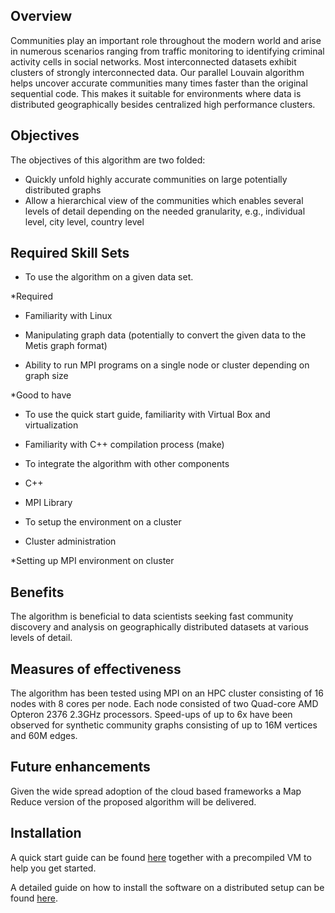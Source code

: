 Overview
--------

Communities play an important role throughout the modern world and arise in numerous scenarios ranging from traffic monitoring to identifying criminal activity cells in social networks. Most interconnected datasets exhibit clusters of strongly interconnected data. Our parallel Louvain algorithm helps uncover accurate communities many times faster than the original sequential code. This makes it suitable for environments where data is distributed geographically besides centralized high performance clusters. 

Objectives
----------
The objectives of this algorithm are two folded: 
*	Quickly unfold highly accurate communities on large potentially distributed graphs 
*	Allow a hierarchical view of the communities which enables several levels of detail depending on the needed granularity, e.g., individual level, city level, country level

Required Skill Sets
-------------------

* To use the algorithm on a given data set.

 *Required

  * Familiarity with Linux

  * Manipulating graph data (potentially to convert the given data to the Metis graph format)

  * Ability to run MPI programs on a single node or cluster depending on graph size

 *Good to have

  * To use the quick start guide, familiarity with Virtual Box and virtualization

  * Familiarity with C++ compilation process (make)

  * To integrate the algorithm with other components

  * C++

  * MPI Library

 * To setup the environment on a cluster

  * Cluster administration

  *Setting up MPI environment on cluster


Benefits
--------

The algorithm is beneficial to data scientists seeking fast community discovery and analysis on geographically distributed datasets at various levels of detail.

Measures of effectiveness
-------------------------

The algorithm has been tested using MPI on an HPC cluster consisting of 16 nodes with 8 cores per node. Each node consisted of two Quad-core AMD Opteron 2376 2.3GHz processors. Speed-ups of up to 6x have been observed for synthetic community graphs consisting of up to 16M vertices and 60M edges.


Future enhancements
-------------------
Given the wide spread adoption of the cloud based frameworks a Map Reduce version of the proposed algorithm will be delivered.


Installation
------------

A quick start guide can be found [here](QuickStart.md) together with a precompiled VM to help you get started.

A detailed guide on how to install the software on a distributed setup can be found [here](/path/to/Louvain-install).

